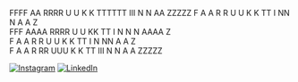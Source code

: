 
FFFF  AA  RRRR  U   U K  K TTTTTT III N   N  AA  ZZZZZ 
F    A  A R   R U   U K K    TT    I  NN  N A  A    Z  
FFF  AAAA RRRR  U   U KK     TT    I  N N N AAAA   Z   
F    A  A R R   U   U K K    TT    I  N  NN A  A  Z    
F    A  A R  RR  UUU  K  K   TT   III N   N A  A ZZZZZ 

[![Instagram](https://img.shields.io/badge/Instagram-%23E4405F.svg?logo=Instagram&logoColor=white)](https://instagram.com/faruktinazz) [![LinkedIn](https://img.shields.io/badge/LinkedIn-%230077B5.svg?logo=linkedin&logoColor=white)](https://linkedin.com/in/omer-faruk-genc) 
